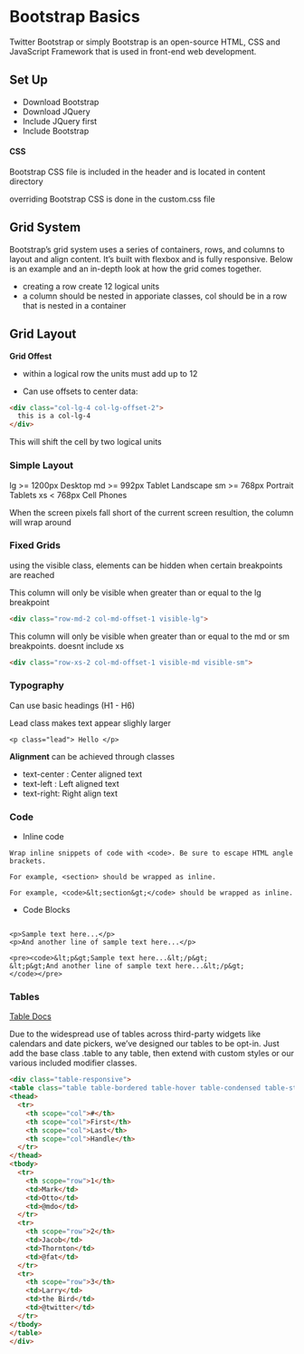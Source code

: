 # Bootstrap Basics
Twitter Bootstrap or simply Bootstrap is an open-source HTML, CSS and JavaScript Framework that is used in front-end web development.

## Set Up
* Download Bootstrap
* Download JQuery
* Include JQuery first
* Include Bootstrap

#### CSS
Bootstrap CSS file is included in the header and is located in content directory

overriding Bootstrap CSS is done in the custom.css file

## Grid System
Bootstrap’s grid system uses a series of containers, rows, and columns to layout and align content. It’s built with flexbox and is fully responsive. Below is an example and an in-depth look at how the grid comes together.

* creating a row create 12 logical units
* a column should be nested in apporiate classes, col should be in a row that is nested in a container

## Grid Layout
**Grid Offest**
* within a logical row the units must add up to 12

* Can use offsets to center data:
```html
<div class="col-lg-4 col-lg-offset-2">
  this is a col-lg-4
</div>
```
This will shift the cell by two logical units

### Simple Layout
lg >= 1200px Desktop
md >= 992px Tablet Landscape
sm >= 768px Portrait Tablets
xs < 768px Cell Phones

When the screen pixels fall short of the current screen resultion, the column will wrap around

### Fixed Grids
using the visible class, elements can be hidden when certain breakpoints are reached

This column will only be visible when greater than or equal to the lg breakpoint
```html
<div class="row-md-2 col-md-offset-1 visible-lg">
```

This column will only be visible when greater than or equal to the md or sm breakpoints. doesnt include xs
```html
<div class="row-xs-2 col-md-offset-1 visible-md visible-sm">
```

### Typography
Can use basic headings (H1 - H6)

Lead class makes text appear slighly larger
```
<p class="lead"> Hello </p>
```

**Alignment** can be achieved through classes
* text-center : Center aligned text
* text-left : Left aligned text
* text-right: Right align text

### Code
* Inline code
```
Wrap inline snippets of code with <code>. Be sure to escape HTML angle brackets.
```
  
```  
For example, <section> should be wrapped as inline.
```
  
```
For example, <code>&lt;section&gt;</code> should be wrapped as inline.
```

* Code Blocks
```Use <pre>s for multiple lines of code. Once again, be sure to escape any angle brackets in the code for proper rendering. You may optionally add the .pre-scrollable class, which will set a max-height of 350px and provide a y-axis scrollbar.
```
```
<p>Sample text here...</p>
<p>And another line of sample text here...</p>
```
```
<pre><code>&lt;p&gt;Sample text here...&lt;/p&gt;
&lt;p&gt;And another line of sample text here...&lt;/p&gt;
</code></pre>
```

### Tables
[Table Docs](https://getbootstrap.com/docs/4.0/content/tables/)

Due to the widespread use of tables across third-party widgets like calendars and date pickers, we’ve designed our tables to be opt-in. Just add the base class .table to any table, then extend with custom styles or our various included modifier classes.
  
  ```html
<div class="table-responsive">
<table class="table table-bordered table-hover table-condensed table-striped">
  <thead>
    <tr>
      <th scope="col">#</th>
      <th scope="col">First</th>
      <th scope="col">Last</th>
      <th scope="col">Handle</th>
    </tr>
  </thead>
  <tbody>
    <tr>
      <th scope="row">1</th>
      <td>Mark</td>
      <td>Otto</td>
      <td>@mdo</td>
    </tr>
    <tr>
      <th scope="row">2</th>
      <td>Jacob</td>
      <td>Thornton</td>
      <td>@fat</td>
    </tr>
    <tr>
      <th scope="row">3</th>
      <td>Larry</td>
      <td>the Bird</td>
      <td>@twitter</td>
    </tr>
  </tbody>
</table>
</div>   
```
